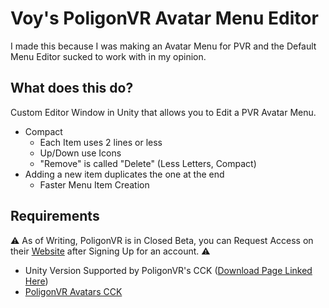 # Voy's PoligonVR Avatar Menu Editor
I made this because I was making an Avatar Menu for PVR and the Default Menu Editor sucked to work with in my opinion.
## What does this do?
Custom Editor Window in Unity that allows you to Edit a PVR Avatar Menu.
- Compact
  - Each Item uses 2 lines or less
  - Up/Down use Icons
  - "Remove" is called "Delete" (Less Letters, Compact)
 - Adding a new item duplicates the one at the end
   - Faster Menu Item Creation
## Requirements
⚠️ As of Writing, PoligonVR is in Closed Beta, you can Request Access on their [Website](https://poligonvr.com) after Signing Up for an account. ⚠️
- Unity Version Supported by PoligonVR's CCK ([Download Page Linked Here](https://poligonvr.com/home/download))
- [PoligonVR Avatars CCK](https://poligonvr.com/home/download)
